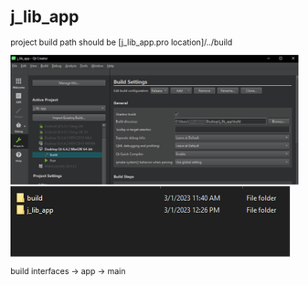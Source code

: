 # j_lib_app

project build path should be [j_lib_app.pro location]/../build

![alt text](https://raw.githubusercontent.com/xajiraqab/j_lib_app/main/readme_images/project.png)
![alt text](https://raw.githubusercontent.com/xajiraqab/j_lib_app/main/readme_images/project_folders.png)

build interfaces -> app -> main
